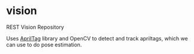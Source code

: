 # vision
REST Vision Repository


Uses [AprilTag](https://github.com/AprilRobotics/apriltag) library and OpenCV to detect and track
 apriltags, which we can use to do pose estimation.

